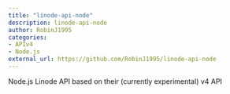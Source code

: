 ```yaml
---
title: "linode-api-node"
description: linode-api-node
author: RobinJ1995
categories:
- APIv4
- Node.js
external_url: https://github.com/RobinJ1995/linode-api-node
---
```

Node.js Linode API based on their (currently experimental) v4 API